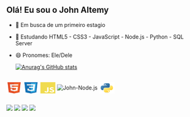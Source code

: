 ## Olá! Eu sou o John Altemy



- 🔭 Em busca de um primeiro estagio
- 🌱 Estudando HTML5 - CSS3 - JavaScript - Node.js - Python - SQL Server
- 😄 Pronomes: Ele/Dele

  [![Anurag's GitHub stats](https://github-readme-stats.vercel.app/api?username=john-aso)](https://github.com/anuraghazra/github-readme-stats)
  

<div style="display: inline_block"><br>

  <img align="center" alt="John-HTML" height="30" width="40" src="https://raw.githubusercontent.com/devicons/devicon/master/icons/html5/html5-original.svg">
  <img align="center" alt="John-CSS" height="30" width="40" src="https://raw.githubusercontent.com/devicons/devicon/master/icons/css3/css3-original.svg">
  <img align="center" alt="John-JavaScript" height="30" width="40" src="https://raw.githubusercontent.com/devicons/devicon/master/icons/javascript/javascript-plain.svg">
  <img align="center" alt="John-Node.js" height="60" width="60" src="https://cdn.jsdelivr.net/gh/devicons/devicon@latest/icons/nodejs/nodejs-original-wordmark.svg">
  <img align="center" alt="John-Python" height="30" width="40" src="https://raw.githubusercontent.com/devicons/devicon/master/icons/python/python-original.svg">

</div>

## 
   
<div> 
  <a href="https://www.instagram.com/john_aso/" target="_blank"><img src="https://img.shields.io/badge/-Instagram-%23E4405F?style=for-the-badge&logo=instagram&logoColor=white" target="_blank"></a>
  <a href = "mailto:johnaltemy.oliveira@gmail.com"><img src="https://img.shields.io/badge/-Gmail-%23333?style=for-the-badge&logo=gmail&logoColor=white" target="_blank"></a>
  <a href="https://www.linkedin.com/in/john-altemy-silva-de-oliveira-b8a4b3235/" target="_blank"><img src="https://img.shields.io/badge/-LinkedIn-%230077B5?style=for-the-badge&logo=linkedin&logoColor=white" target="_blank"></a> 
  <a href = "https://api.whatsapp.com/send?phone=5511958572502"><img src="https://img.shields.io/badge/WhatsApp-25D366?style=for-the-badge&logo=whatsapp&logoColor=white"></a>
  
</div>
